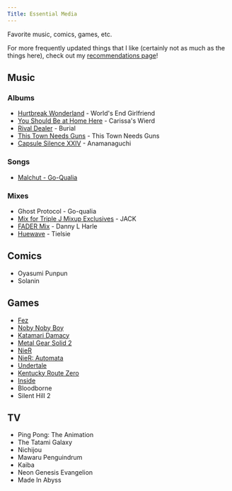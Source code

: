 ```yaml
---
Title: Essential Media
---
```


Favorite music, comics, games, etc.

For more frequently updated things that I like (certainly not as much as the things here), check out my [recommendations page](/recommendations)!

## Music

### Albums

- [Hurtbreak Wonderland](https://virginbabylonrecords.bandcamp.com/album/hurtbreak-wonderland) - World's End Girlfriend
- [You Should Be at Home Here](https://carissaswierd.bandcamp.com/album/you-should-be-at-home-here) - Carissa's Wierd
- [Rival Dealer](https://burial.bandcamp.com/album/burial-rival-dealer-hdb080) - Burial
- [This Town Needs Guns](https://thistownneedsguns.bandcamp.com/album/this-town-needs-guns) - This Town Needs Guns
- [Capsule Silence XXIV](https://anamanaguchi.wetransfer.com/downloads/a697e95f98bf5f859dc5a78f394ad6f720160406171459/34b540) - Anamanaguchi

### Songs

- [Malchut - Go-Qualia](https://www.youtube.com/watch?v=XFVGZSDa4A4)

### Mixes

- Ghost Protocol - Go-qualia
- [Mix for Triple J Mixup Exclusives](https://soundcloud.com/nonstoppop/mix-for-triple-j) - JACK
- [FADER Mix](https://soundcloud.com/fadermedia/fader-mix-danny-l-harle) - Danny L Harle
- [Huewave](https://soundcloud.com/dismagazine/tielsie-huewave) - Tielsie

## Comics

- Oyasumi Punpun
- Solanin

## Games

- [Fez](https://en.wikipedia.org/wiki/Fez_(video_game))
- [Noby Noby Boy](https://en.wikipedia.org/wiki/Noby_Noby_Boy)
- [Katamari Damacy](https://en.wikipedia.org/wiki/Katamari_Damacy)
- [Metal Gear Solid 2](https://en.wikipedia.org/wiki/Metal_Gear_Solid_2:_Sons_of_Liberty)
- [NieR](https://en.wikipedia.org/wiki/Nier_%28video_game%29)
- [NieR: Automata](https://en.wikipedia.org/wiki/Nier:_Automata)
- [Undertale](https://undertale.com/)
- [Kentucky Route Zero](http://kentuckyroutezero.com/)
- [Inside](http://playdead.com/games/inside/)
- Bloodborne
- Silent Hill 2

## TV

- Ping Pong: The Animation
- The Tatami Galaxy
- Nichijou
- Mawaru Penguindrum
- Kaiba
- Neon Genesis Evangelion
- Made In Abyss